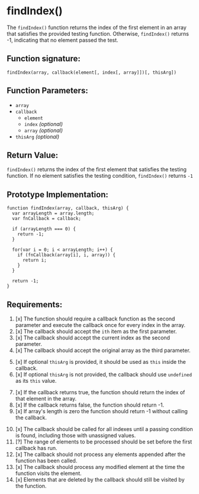 # findIndex()
The `findIndex()` function returns the index of the first element in an array that satisfies the provided testing function. Otherwise, `findIndex()` returns -1, indicating that no element passed the test.

## Function signature:
    findIndex(array, callback(element[, index[, array]])[, thisArg])

## Function Parameters:
- `array`
- `callback`
  - `element`
  - `index` _(optional)_
  - `array` _(optional)_  
- `thisArg` _(optional)_

## Return Value:
`findIndex()` returns the index of the first element that satisfies the testing function. If no element satisfies the testing condition, `findIndex()` returns `-1`

## Prototype Implementation:
    
    function findIndex(array, callback, thisArg) {
      var arrayLength = array.length;
      var fnCallback = callback;

      if (arrayLength === 0) {
        return -1;
      }

      for(var i = 0; i < arrayLength; i++) {
        if (fnCallback(array[i], i, array)) {
          return i;
        }
      }
      
      return -1;
    }

## Requirements:
<!-- Callback Parameters -->
1. [x] The function should require a callback function as the second parameter and execute the callback once for every index in the array.
2. [x] The callback should accept the `ith` item as the first parameter.
3. [x] The callback should accept the current index as the second parameter.
4. [x] The callback should accept the original array as the third parameter.
<!-- Function Parameters -->
5. [x] If optional `thisArg` is provided, it should be used as `this` inside the callback.
6. [x] If optional `thisArg` is not provided, the callback should use `undefined` as its `this` value.

<!-- Functionality --> 
7. [x] If the callback returns true, the function should return the index of that element in the array.
8. [x] If the callback returns false, the function should return -1.
9. [x] If array's length is zero the function should return -1 without calling the callback.
<!-- Edge cases -->
10. [x] The callback should be called for all indexes until a passing condition is found, including those with unassigned values.
11. [?] The range of elements to be processed should be set before the first callback has run.
12. [x] The callback should not process any elements appended after the function has been called.
12. [x] The callback should process any modified element at the time the function visits the element.
13. [x] Elements that are deleted by the callback should still be visited by the function.






